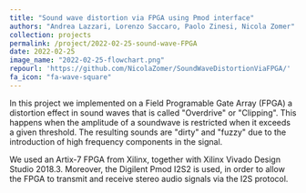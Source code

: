 ```yaml
---
title: "Sound wave distortion via FPGA using Pmod interface"
authors: "Andrea Lazzari, Lorenzo Saccaro, Paolo Zinesi, Nicola Zomer"
collection: projects
permalink: /project/2022-02-25-sound-wave-FPGA
date: 2022-02-25
image_name: "2022-02-25-flowchart.png"
repourl: 'https://github.com/NicolaZomer/SoundWaveDistortionViaFPGA/'
fa_icon: "fa-wave-square"
---
```


In this project we implemented on a Field Programable Gate Array (FPGA) a distortion effect in sound waves that is called "Overdrive" or "Clipping". This happens when the amplitude of a soundwave is restricted when it exceeds a given threshold. The resulting sounds are "dirty" and "fuzzy" due to the introduction of high frequency components in the signal.

We used an Artix-7 FPGA from Xilinx, together with Xilinx Vivado Design Studio 2018.3. Moreover, the Digilent Pmod I2S2 is used, in order to allow the FPGA to transmit and receive stereo audio signals via the I2S protocol.



